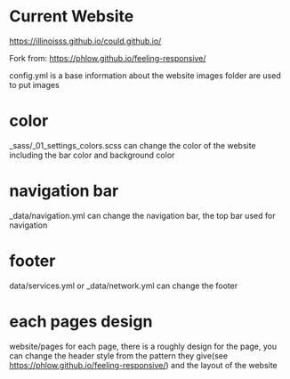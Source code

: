 # Current Website
https://illinoisss.github.io/could.github.io/

Fork from:
https://phlow.github.io/feeling-responsive/


config.yml is a base information about the website
images folder are used to put images

# color
_sass/_01_settings_colors.scss can change the color of the website including the bar color and background color
# navigation bar
_data/navigation.yml can change the navigation bar, the top bar used for navigation
# footer
data/services.yml  or  _data/network.yml can change the footer
# each pages design
website/pages
for each page, there is a roughly design for the page, you can change the header style from the pattern they give(see https://phlow.github.io/feeling-responsive/) and the layout of the website
